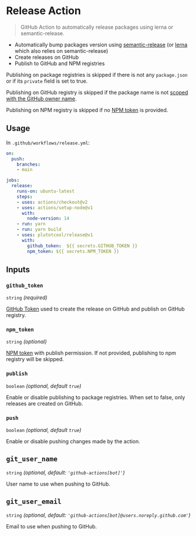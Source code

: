 # Release Action

> GitHub Action to automatically release packages using lerna or semantic-release.

- Automatically bump packages version using [semantic-release](https://github.com/semantic-release/semantic-release) (or [lerna](https://github.com/lerna/lerna) which also relies on semantic-release)
- Create releases on GitHub
- Publish to GitHub and NPM registries

Publishing on package registries is skipped if there is not any `package.json` or if its `private` field is set to true.

Publishing on GitHub registry is skipped if the package name is not [scoped with the GitHub owner name](https://docs.github.com/en/free-pro-team@latest/packages/using-github-packages-with-your-projects-ecosystem/configuring-npm-for-use-with-github-packages#publishing-a-package).

Publishing on NPM registry is skipped if no [NPM token](https://docs.npmjs.com/about-access-tokens) is provided.

## Usage

In `.github/workflows/release.yml`:

```yaml
on:
  push:
    branches:
    - main

jobs:
  release:
    runs-on: ubuntu-latest
    steps:
    - uses: actions/checkout@v2
    - uses: actions/setup-node@v1
      with:
        node-version: 14
    - run: yarn
    - run: yarn build
    - uses: plutotcool/release@v1
      with:
        github_token:  ${{ secrets.GITHUB_TOKEN }}
        npm_token: ${{ secrets.NPM_TOKEN }}
```

## Inputs

### `github_token`

`string` *(required)*

[GitHub Token](https://docs.github.com/en/free-pro-team@latest/actions/reference/authentication-in-a-workflow#about-the-github_token-secret) used to create the release on GitHub and publish on GitHub registry.

### `npm_token`

`string` *(optional)*

[NPM token](https://docs.npmjs.com/about-access-tokens) with publish permission. If not provided, publishing to npm registry will be skipped.

### `publish`

`boolean` *(optional, default `true`)*

Enable or disable publishing to package registries. When set to false, only releases are created on GitHub.

### `push`

`boolean` *(optional, default `true`)*

Enable or disable pushing changes made by the action.

## `git_user_name`

`string` *(optional, default: `'github-actions[bot]'`)*

User name to use when pushing to GitHub.

## `git_user_email`

`string` *(optional, default: `'github-actions[bot]@users.noreply.github.com'`)*

Email to use when pushing to GitHub.
